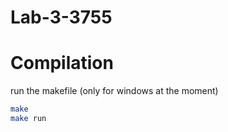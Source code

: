 # Lab-3-3755

# Compilation

run the makefile (only for windows at the moment)

```bash
make
make run
```